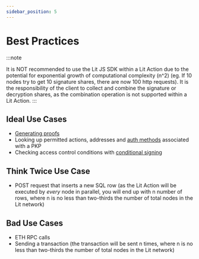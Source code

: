 ```yaml
---
sidebar_position: 5
---
```


# Best Practices

:::note

It is NOT recommended to use the Lit JS SDK within a Lit Action due to the potential for exponential growth of computational complexity (n^2) (eg. If 10 nodes try to get 10 signature shares, there are now 100 http requests). It is the responsibility of the client to collect and combine the signature or decryption shares, as the combination operation is not supported within a Lit Action. 
:::

## Ideal Use Cases

- [Generating proofs](/coreConcepts/LitActionsAndPKPs/litActions#proofs)
- Looking up permitted actions, addresses and [auth methods](/SDK/Explanation/LitActions/authHelpers.md) associated with a PKP
- Checking access control conditions with [conditional signing](/SDK/Explanation/LitActions/conditionalSigning.md)

## Think Twice Use Case
- POST request that inserts a new SQL row (as the Lit Action will be executed by *every* node in parallel, you will end up with n number of rows, where n is no less than two-thirds the number of total nodes in the Lit network) 


## Bad Use Cases
- ETH RPC calls
- Sending a transaction (the transaction will be sent n times, where n is no less than two-thirds the number of total nodes in the Lit network)
